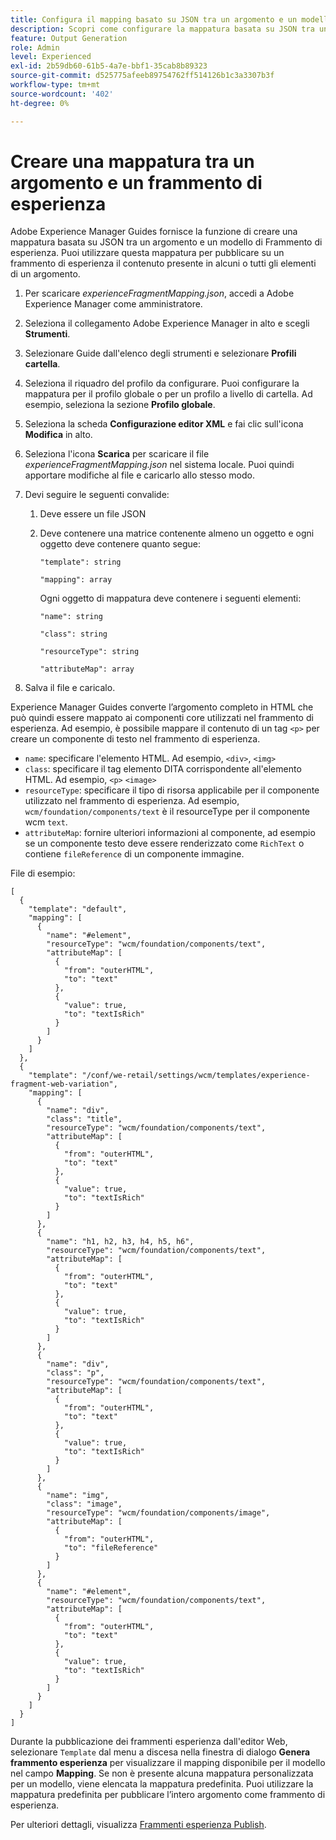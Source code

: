 ```yaml
---
title: Configura il mapping basato su JSON tra un argomento e un modello di Frammento di esperienza.
description: Scopri come configurare la mappatura basata su JSON tra un argomento e un modello di Frammento di esperienza.
feature: Output Generation
role: Admin
level: Experienced
exl-id: 2b59db60-61b5-4a7e-bbf1-35cab8b89323
source-git-commit: d525775afeeb89754762ff514126b1c3a3307b3f
workflow-type: tm+mt
source-wordcount: '402'
ht-degree: 0%

---
```


# Creare una mappatura tra un argomento e un frammento di esperienza

Adobe Experience Manager Guides fornisce la funzione di creare una mappatura basata su JSON tra un argomento e un modello di Frammento di esperienza. Puoi utilizzare questa mappatura per pubblicare su un frammento di esperienza il contenuto presente in alcuni o tutti gli elementi di un argomento.

1. Per scaricare *experienceFragmentMapping.json*, accedi a Adobe Experience Manager come amministratore.
1. Seleziona il collegamento Adobe Experience Manager in alto e scegli **Strumenti**.
1. Selezionare Guide dall&#39;elenco degli strumenti e selezionare **Profili cartella**.
1. Seleziona il riquadro del profilo da configurare. Puoi configurare la mappatura per il profilo globale o per un profilo a livello di cartella. Ad esempio, seleziona la sezione **Profilo globale**.
1. Seleziona la scheda **Configurazione editor XML** e fai clic sull&#39;icona **Modifica** in alto.
1. Seleziona l&#39;icona **Scarica** per scaricare il file *experienceFragmentMapping.json* nel sistema locale. Puoi quindi apportare modifiche al file e caricarlo allo stesso modo.

1. Devi seguire le seguenti convalide:

   1. Deve essere un file JSON
   2. Deve contenere una matrice contenente almeno un oggetto e ogni oggetto deve contenere quanto segue:


      `"template": string `

      `"mapping": array`

      Ogni oggetto di mappatura deve contenere i seguenti elementi:

      `"name": string`

      `"class": string`

      `"resourceType": string`

      `"attributeMap": array`


1. Salva il file e caricalo.

Experience Manager Guides converte l’argomento completo in HTML che può quindi essere mappato ai componenti core utilizzati nel frammento di esperienza. Ad esempio, è possibile mappare il contenuto di un tag `<p>` per creare un componente di testo nel frammento di esperienza.
* `name`: specificare l&#39;elemento HTML. Ad esempio, `<div>`, `<img>`
* `class`: specificare il tag elemento DITA corrispondente all&#39;elemento HTML. Ad esempio, `<p>` `<image>`
* `resourceType`: specificare il tipo di risorsa applicabile per il componente utilizzato nel frammento di esperienza. Ad esempio, `wcm/foundation/components/text` è il resourceType per il componente wcm `text`.
* `attributeMap`: fornire ulteriori informazioni al componente, ad esempio se un componente testo deve essere renderizzato come `RichText` o contiene `fileReference` di un componente immagine.




File di esempio:

```
[
  {
    "template": "default",
    "mapping": [
      {
        "name": "#element",
        "resourceType": "wcm/foundation/components/text",
        "attributeMap": [
          {
            "from": "outerHTML",
            "to": "text"
          },
          {
            "value": true,
            "to": "textIsRich"
          }
        ]
      }
    ]
  },
  {
    "template": "/conf/we-retail/settings/wcm/templates/experience-fragment-web-variation",
    "mapping": [
      {
        "name": "div",
        "class": "title",
        "resourceType": "wcm/foundation/components/text",
        "attributeMap": [
          {
            "from": "outerHTML",
            "to": "text"
          },
          {
            "value": true,
            "to": "textIsRich"
          }
        ]
      },
      {
        "name": "h1, h2, h3, h4, h5, h6",
        "resourceType": "wcm/foundation/components/text",
        "attributeMap": [
          {
            "from": "outerHTML",
            "to": "text"
          },
          {
            "value": true,
            "to": "textIsRich"
          }
        ]
      },
      {
        "name": "div",
        "class": "p",
        "resourceType": "wcm/foundation/components/text",
        "attributeMap": [
          {
            "from": "outerHTML",
            "to": "text"
          },
          {
            "value": true,
            "to": "textIsRich"
          }
        ]
      },
      {
        "name": "img",
        "class": "image",
        "resourceType": "wcm/foundation/components/image",
        "attributeMap": [
          {
            "from": "outerHTML",
            "to": "fileReference"
          }
        ]
      },
      {
        "name": "#element",
        "resourceType": "wcm/foundation/components/text",
        "attributeMap": [
          {
            "from": "outerHTML",
            "to": "text"
          },
          {
            "value": true,
            "to": "textIsRich"
          }
        ]
      }
    ]
  }
]
```



Durante la pubblicazione dei frammenti esperienza dall&#39;editor Web, selezionare `Template` dal menu a discesa nella finestra di dialogo **Genera frammento esperienza** per visualizzare il mapping disponibile per il modello nel campo **Mapping**. Se non è presente alcuna mappatura personalizzata per un modello, viene elencata la mappatura predefinita. Puoi utilizzare la mappatura predefinita per pubblicare l’intero argomento come frammento di esperienza.

Per ulteriori dettagli, visualizza [Frammenti esperienza Publish](../user-guide/publish-experience-fragment.md).
